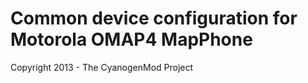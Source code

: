 Common device configuration for Motorola OMAP4 MapPhone
==============================

Copyright 2013 - The CyanogenMod Project
